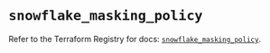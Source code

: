 # `snowflake_masking_policy`

Refer to the Terraform Registry for docs: [`snowflake_masking_policy`](https://registry.terraform.io/providers/snowflakedb/snowflake/2.1.0/docs/resources/masking_policy).
